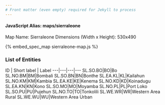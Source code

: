 ```yaml
---
# Front matter (even empty) required for Jekyll to process
---
```


#### JavaScript Alias: maps/sierraleone

Map Name: Sierraleone
Dimensions (Width x Height): 530x490



{% embed_spec_map sierraleone-map.js %}

### List of Entities

ID | Short label | Label
---|---|---|---
SL.SO.BO|BO|Bo
SL.NO.BM|BM|Bombali
SL.SO.BN|BN|Bonthe
SL.EA.KL|KL|Kailahun
SL.NO.KM|KM|Kambia
SL.EA.KE|KE|Kenema
SL.NO.KD|KD|Koinadugu
SL.EA.KN|KN|Kono
SL.SO.MO|MO|Moyamba
SL.NO.PL|PL|Port Loko
SL.SO.PU|PU|Pujehun
SL.NO.TO|TO|Tonkolili
SL.WE.WR|WR|Western Area Rural
SL.WE.WU|WU|Western Area Urban

